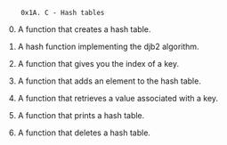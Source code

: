 
		0x1A. C - Hash tables

0. A function that creates a hash table.

1. A hash function implementing the djb2 algorithm.

2. A function that gives you the index of a key.

3. A function that adds an element to the hash table.

4. A function that retrieves a value associated with a key.

5. A function that prints a hash table.

6. A function that deletes a hash table.
